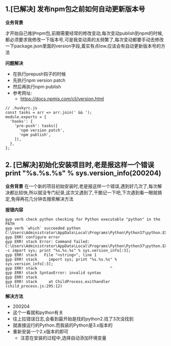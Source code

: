 ## 1.[已解决] 发布npm包之前如何自动更新版本号

**业务背景**

才开始自己维护npm包,前期需要经常的修改变动,每次变动publish到npm的时候,都必须要求我修改一下版本号,可是我变动真的太频繁了,每次变动都要手动去修改一下package.json里面的version字段,着实有点low.应该会有自动更新版本号的方法

**问题解决**
- 在执行prepush钩子的时候
- 先执行npm version patch
- 然后再执行npm publish
- 参考网址:
  - https://docs.npmjs.com/cli/version.html
  
```
// .huskyrc.js
const tasks = arr => arr.join(' && ');
module.exports = {
  'hooks': {
    'pre-push': tasks([
      'npm version patch',
      'npm publish',
    ]),
  },
};
```

## 2. [已解决]初始化安装项目时,老是报这样一个错误print "%s.%s.%s" % sys.version_info(200204)

**业务背景**
在一个新的项目初始安装时,老是报这样一个错误,遇到好几次了,每次解决都比较快,所以就没专门纪录,这次又遇到了,干脆记一下吧,下次遇到看一眼就搞定,免得再花几分钟去搜索解决方法

**报错内容**

```
gyp verb check python checking for Python executable "python" in the PATH
gyp verb `which` succeeded python C:\Users\Administrator\AppData\Local\Programs\Python\Python37\python.EXE
gyp ERR! configure error
gyp ERR! stack Error: Command failed: C:\Users\Administrator\AppData\Local\Programs\Python\Python37\python.EXE -c import sys; print "%s.%s.%s" % sys.version_info[:3];
gyp ERR! stack   File "<string>", line 1
gyp ERR! stack     import sys; print "%s.%s.%s" % sys.version_info[:3];
gyp ERR! stack                                ^
gyp ERR! stack SyntaxError: invalid syntax
gyp ERR! stack
gyp ERR! stack     at ChildProcess.exithandler (child_process.js:295:12)

```

**解决方法**
- 200204
- 这个一看就和python有关
- 往上拉错误日志,会看到最开始是找的python2.找了3次没找到
- 就直接运行的Python.而我装的Python是3.x版本的
- 重新安装一个2.x版本的即可
  - 注意在安装的过程中,选择自动添加环境变量
